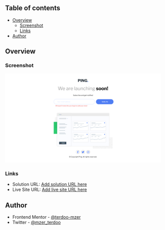 ## Table of contents

- [Overview](#overview)
  - [Screenshot](#screenshot)
  - [Links](#links)
- [Author](#author)


## Overview

### Screenshot

![](./images/screenshot.png)

### Links

- Solution URL: [Add solution URL here](https://your-solution-url.com)
- Live Site URL: [Add live site URL here](https://your-live-site-url.com)

## Author

- Frontend Mentor - [@terdoo-mzer](https://www.frontendmentor.io/profile/terdoo-mzer)
- Twitter - [@mzer_terdoo](https://www.twitter.com/mzer_terdoo)
